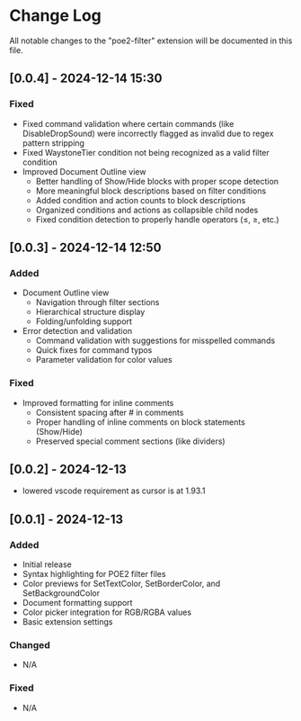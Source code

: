 # Change Log

All notable changes to the "poe2-filter" extension will be documented in this file.

## [0.0.4] - 2024-12-14 15:30

### Fixed

- Fixed command validation where certain commands (like DisableDropSound) were incorrectly flagged as invalid due to regex pattern stripping
- Fixed WaystoneTier condition not being recognized as a valid filter condition
- Improved Document Outline view
  - Better handling of Show/Hide blocks with proper scope detection
  - More meaningful block descriptions based on filter conditions
  - Added condition and action counts to block descriptions
  - Organized conditions and actions as collapsible child nodes
  - Fixed condition detection to properly handle operators (≤, ≥, etc.)

## [0.0.3] - 2024-12-14 12:50

### Added

- Document Outline view
  - Navigation through filter sections
  - Hierarchical structure display
  - Folding/unfolding support
- Error detection and validation
  - Command validation with suggestions for misspelled commands
  - Quick fixes for command typos
  - Parameter validation for color values

### Fixed

- Improved formatting for inline comments
  - Consistent spacing after # in comments
  - Proper handling of inline comments on block statements (Show/Hide)
  - Preserved special comment sections (like dividers)

## [0.0.2] - 2024-12-13

- lowered vscode requirement as cursor is at 1.93.1

## [0.0.1] - 2024-12-13

### Added

- Initial release
- Syntax highlighting for POE2 filter files
- Color previews for SetTextColor, SetBorderColor, and SetBackgroundColor
- Document formatting support
- Color picker integration for RGB/RGBA values
- Basic extension settings

### Changed

- N/A

### Fixed

- N/A

